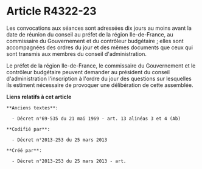 # Article R4322-23

Les convocations aux séances sont adressées dix jours au moins avant la date de réunion du conseil au préfet de la région
Ile-de-France, au commissaire du Gouvernement et du contrôleur budgétaire ; elles sont accompagnées des ordres du jour et des
mêmes documents que ceux qui sont transmis aux membres du conseil d'administration.

Le préfet de la région Ile-de-France, le commissaire du Gouvernement et le contrôleur budgétaire peuvent demander au
président du conseil d'administration l'inscription à l'ordre du jour des questions sur lesquelles ils estiment nécessaire de
provoquer une délibération de cette assemblée.

**Liens relatifs à cet article**

	**Anciens textes**:

	  - Décret n°69-535 du 21 mai 1969 - art. 13 alinéas 3 et 4 (Ab)

	**Codifié par**:

	  - Décret n°2013-253 du 25 mars 2013

	**Créé par**:

	  - Décret n°2013-253 du 25 mars 2013 - art.
